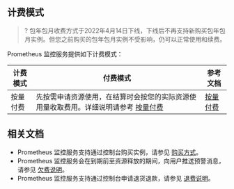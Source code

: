 ## 计费模式
>? 包年包月收费方式于2022年4月14日下线，下线后不再支持新购买包年包月实例。但您之前购买的包年包月实例不受影响，仍可以正常使用和续费。

Prometheus 监控服务提供如下计费模式：

| 计费模式 | 付费模式                                                     | 参考文档|
| -------- | ------------------------------------------------------------ | ------------------------------------------------------------ | 
| 按量付费 | 先按需申请资源使用，在结算时会按您的实际资源使用量收取费用。详细说明请参考 [按量付费](https://cloud.tencent.com/document/product/555/9617) |[按量付费](https://cloud.tencent.com/document/product/1416/65379) |


## 相关文档

- Prometheus 监控服务支持通过控制台购买实例，请参见 [购买方式](https://cloud.tencent.com/document/product/1416/55773)。
- Prometheus  监控服务会在到期前至资源释放的期间，向用户推送预警消息，请参见 [欠费说明](https://cloud.tencent.com/document/product/1416/55774)。
- Prometheus  监控服务支持通过控制台申请退货退款，请参见 [退费说明](https://cloud.tencent.com/document/product/1416/55775)。
